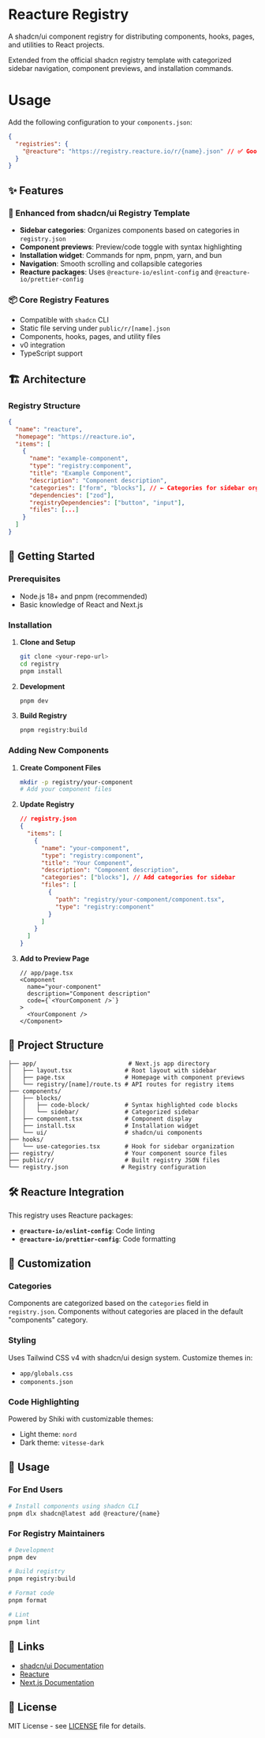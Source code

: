 # Reacture Registry

A shadcn/ui component registry for distributing components, hooks, pages, and utilities to React projects.

Extended from the official shadcn registry template with categorized sidebar navigation, component previews, and installation commands.

# Usage

Add the following configuration to your `components.json`:

```json
{
  "registries": {
    "@reacture": "https://registry.reacture.io/r/{name}.json" // ✅ Good
  }
}
```

## ✨ Features

### 🚀 Enhanced from shadcn/ui Registry Template

- **Sidebar categories**: Organizes components based on categories in `registry.json`
- **Component previews**: Preview/code toggle with syntax highlighting
- **Installation widget**: Commands for npm, pnpm, yarn, and bun
- **Navigation**: Smooth scrolling and collapsible categories
- **Reacture packages**: Uses `@reacture-io/eslint-config` and `@reacture-io/prettier-config`

### 📦 Core Registry Features

- Compatible with `shadcn` CLI
- Static file serving under `public/r/[name].json`
- Components, hooks, pages, and utility files
- v0 integration
- TypeScript support

## 🏗️ Architecture

### Registry Structure

```json
{
  "name": "reacture",
  "homepage": "https://reacture.io",
  "items": [
    {
      "name": "example-component",
      "type": "registry:component",
      "title": "Example Component",
      "description": "Component description",
      "categories": ["form", "blocks"], // ← Categories for sidebar organization
      "dependencies": ["zod"],
      "registryDependencies": ["button", "input"],
      "files": [...]
    }
  ]
}
```

## 🚀 Getting Started

### Prerequisites

- Node.js 18+ and pnpm (recommended)
- Basic knowledge of React and Next.js

### Installation

1. **Clone and Setup**

   ```bash
   git clone <your-repo-url>
   cd registry
   pnpm install
   ```

2. **Development**

   ```bash
   pnpm dev
   ```

3. **Build Registry**
   ```bash
   pnpm registry:build
   ```

### Adding New Components

1. **Create Component Files**

   ```bash
   mkdir -p registry/your-component
   # Add your component files
   ```

2. **Update Registry**

   ```json
   // registry.json
   {
     "items": [
       {
         "name": "your-component",
         "type": "registry:component",
         "title": "Your Component",
         "description": "Component description",
         "categories": ["blocks"], // Add categories for sidebar
         "files": [
           {
             "path": "registry/your-component/component.tsx",
             "type": "registry:component"
           }
         ]
       }
     ]
   }
   ```

3. **Add to Preview Page**
   ```tsx
   // app/page.tsx
   <Component
     name="your-component"
     description="Component description"
     code={`<YourComponent />`}
   >
     <YourComponent />
   </Component>
   ```

## 📁 Project Structure

```
├── app/                          # Next.js app directory
│   ├── layout.tsx               # Root layout with sidebar
│   ├── page.tsx                 # Homepage with component previews
│   └── registry/[name]/route.ts # API routes for registry items
├── components/
│   ├── blocks/
│   │   ├── code-block/          # Syntax highlighted code blocks
│   │   └── sidebar/             # Categorized sidebar
│   ├── component.tsx            # Component display
│   ├── install.tsx              # Installation widget
│   └── ui/                      # shadcn/ui components
├── hooks/
│   └── use-categories.tsx       # Hook for sidebar organization
├── registry/                    # Your component source files
├── public/r/                    # Built registry JSON files
└── registry.json               # Registry configuration
```

## 🛠️ Reacture Integration

This registry uses Reacture packages:

- **`@reacture-io/eslint-config`**: Code linting
- **`@reacture-io/prettier-config`**: Code formatting

## 🎨 Customization

### Categories

Components are categorized based on the `categories` field in `registry.json`. Components without categories are placed in the default "components" category.

### Styling

Uses Tailwind CSS v4 with shadcn/ui design system. Customize themes in:

- `app/globals.css`
- `components.json`

### Code Highlighting

Powered by Shiki with customizable themes:

- Light theme: `nord`
- Dark theme: `vitesse-dark`

## 📖 Usage

### For End Users

```bash
# Install components using shadcn CLI
pnpm dlx shadcn@latest add @reacture/{name}
```

### For Registry Maintainers

```bash
# Development
pnpm dev

# Build registry
pnpm registry:build

# Format code
pnpm format

# Lint
pnpm lint
```

## 🔗 Links

- [shadcn/ui Documentation](https://ui.shadcn.com/docs/registry)
- [Reacture](https://reacture.io)
- [Next.js Documentation](https://nextjs.org/docs)

## 📄 License

MIT License - see [LICENSE](LICENSE) file for details.
